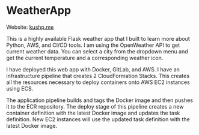 # WeatherApp

Website: [kushp.me](kushp.me)

This is a highly available Flask weather app that I built to learn more about Python, AWS, and CI/CD tools. I am using the OpenWeather API to get current weather data. You can select a city from the dropdown menu and get the current temperature and a corresponding weather icon. 

I have deployed this web app with Docker, GitLab, and AWS. I have an infrastructure pipeline that creates 2 CloudFormation Stacks. This creates all the resources necessary to deploy containers onto AWS EC2 instances using ECS. 

The application pipeline builds and tags the Docker image and then pushes it to the ECR repository. The deploy stage of this pipeline creates a new container definition with the latest Docker image and updates the task definition. New EC2 instances will use the updated task definition with the latest Docker image. 
